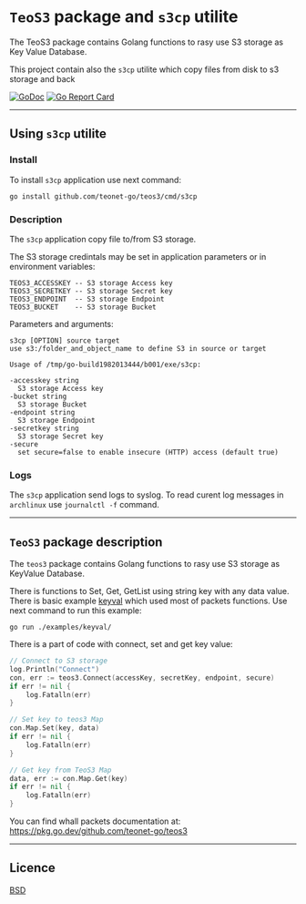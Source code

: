 # `TeoS3` package and `s3cp` utilite

The TeoS3 package contains Golang functions to rasy use S3 storage as
Key Value Database.

This project contain also the `s3cp` utilite which copy files from disk to s3
storage and back

[![GoDoc](https://godoc.org/github.com/teonet-go/teos3?status.svg)](https://godoc.org/github.com/teonet-go/teos3/)
[![Go Report Card](https://goreportcard.com/badge/github.com/teonet-go/teos3)](https://goreportcard.com/report/github.com/teonet-go/teos3)

-----------------------

## Using `s3cp` utilite

### Install

To install `s3cp` application use next command:

    go install github.com/teonet-go/teos3/cmd/s3cp

### Description

The `s3cp` application copy file to/from S3 storage.

The S3 storage credintals may be set in application parameters or in
environment variables:

    TEOS3_ACCESSKEY -- S3 storage Access key
    TEOS3_SECRETKEY -- S3 storage Secret key
    TEOS3_ENDPOINT  -- S3 storage Endpoint
    TEOS3_BUCKET    -- S3 storage Bucket

Parameters and arguments:

    s3cp [OPTION] source target
    use s3:/folder_and_object_name to define S3 in source or target

    Usage of /tmp/go-build1982013444/b001/exe/s3cp:

    -accesskey string
      S3 storage Access key
    -bucket string
      S3 storage Bucket
    -endpoint string
      S3 storage Endpoint
    -secretkey string
      S3 storage Secret key
    -secure
      set secure=false to enable insecure (HTTP) access (default true)

### Logs

The `s3cp` application send logs to syslog. To read curent log messages in
`archlinux` use `journalctl -f` command.

-----------------------

## `TeoS3` package description

The `teos3` package contains Golang functions to rasy use S3 storage as
KeyValue Database.

There is functions to Set, Get, GetList using string key with any data value. There is basic example [keyval](examples/keyval/main.go) which used most of packets functions. Use next command to run this example:

    go run ./examples/keyval/

There is a part of code with connect, set and get key value:

```go
// Connect to S3 storage
log.Println("Connect")
con, err := teos3.Connect(accessKey, secretKey, endpoint, secure)
if err != nil {
    log.Fatalln(err)
}

// Set key to teos3 Map
con.Map.Set(key, data)
if err != nil {
    log.Fatalln(err)
}

// Get key from TeoS3 Map
data, err := con.Map.Get(key)
if err != nil {
    log.Fatalln(err)
}
```

You can find whall packets documentation at: <https://pkg.go.dev/github.com/teonet-go/teos3>

-----------------------

## Licence

[BSD](LICENSE)

